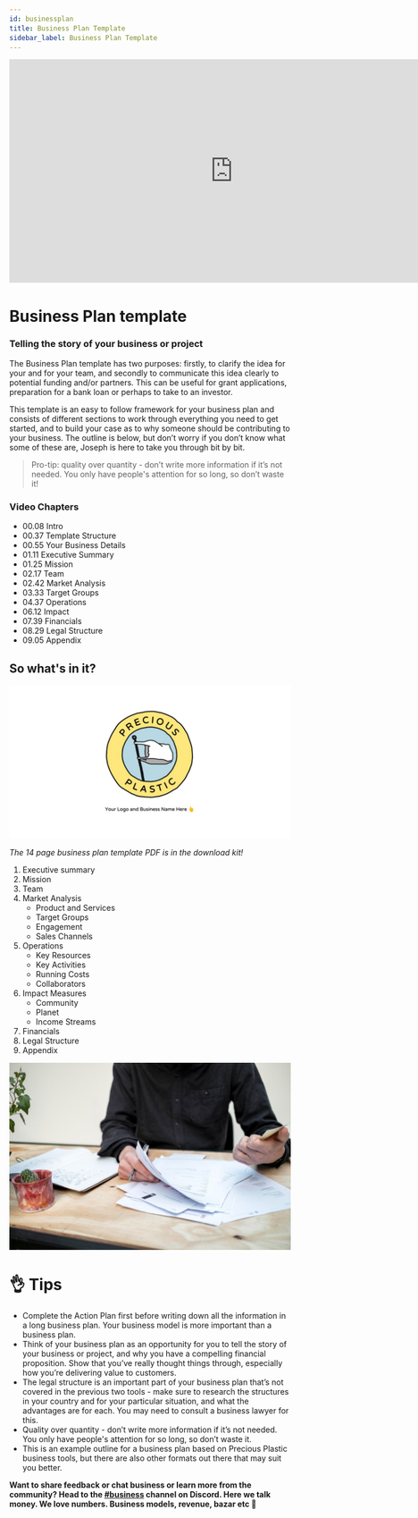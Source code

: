 ```yaml
---
id: businessplan
title: Business Plan Template
sidebar_label: Business Plan Template
---
```


<div class="videocontainer">
  <iframe width="800" height="400" src="https://www.youtube.com/embed/IXzcRQNe-hc" frameborder="0" allow="accelerometer; autoplay; encrypted-media; gyroscope; picture-in-picture" allowfullscreen></iframe>
</div>

<style>
:root {
  --highlight: #f7b77b;
  --hover: #f7b77b;
}
</style>

# Business Plan template

<div class="videoChapters">
<div class="videoChaptersMain">

### Telling the story of your business or project

The Business Plan template has two purposes: firstly, to clarify the idea for your and for your team, and secondly to communicate this idea clearly to potential funding and/or partners. This can be useful for grant applications, preparation for a bank loan or perhaps to take to an investor.

This template is an easy to follow framework for your business plan and consists of different sections to work through everything you need to get started, and to build your case as to why someone should be contributing to your business. The outline is below, but don’t worry if you don’t know what some of these are, Joseph is here to take you through bit by bit.

> Pro-tip: quality over quantity - don’t write more information if it’s not needed. You only have people's attention for so long, so don’t waste it!


</div>
<div class="videoChaptersSidebar">

### Video Chapters

- 00.08 Intro
- 00.37 Template Structure
- 00.55 Your Business Details
- 01.11 Executive Summary
- 01.25 Mission
- 02.17 Team
- 02.42 Market Analysis
- 03.33 Target Groups
- 04.37 Operations
- 06.12 Impact
- 07.39 Financials
- 08.29 Legal Structure
- 09.05 Appendix


</div>
</div>

## So what's in it?

![Business Plan](assets/Business/businessplantemplate.jpg)

*The 14 page business plan template PDF is in the download kit!*

1. Executive summary
2. Mission
3. Team
4. Market Analysis
    - Product and Services
    - Target Groups
    - Engagement
    - Sales Channels    
5. Operations
    - Key Resources    
    - Key Activities
    - Running Costs
    - Collaborators
6. Impact Measures
    - Community
    - Planet
    - Income Streams
7. Financials
8. Legal Structure
9. Appendix

![Business Plan](assets/Business/businessplan.jpg)

# 👌 Tips

- Complete the Action Plan first before writing down all the information in a long business plan. Your business model is more important than a business plan.
- Think of your business plan as an opportunity for you to tell the story of your business or project, and why you have a compelling financial proposition. Show that you’ve really thought things through, especially how you’re delivering value to customers.
- The legal structure is an important part of your business plan that’s not covered in the previous two tools - make sure to research the structures in your country and for your particular situation, and what the advantages are for each. You may need to consult a business lawyer for this.
- Quality over quantity - don’t write more information if it’s not needed. You only have people's attention for so long, so don’t waste it.
- This is an example outline for a business plan based on Precious Plastic business tools, but there are also other formats out there that may suit you better.

<b>Want to share feedback or chat business or learn more from the community? Head to the [#business](https://discordapp.com/invite/n5d8Vrr) channel on Discord. Here we talk money. We love numbers. Business models, revenue, bazar etc 🤑</b>